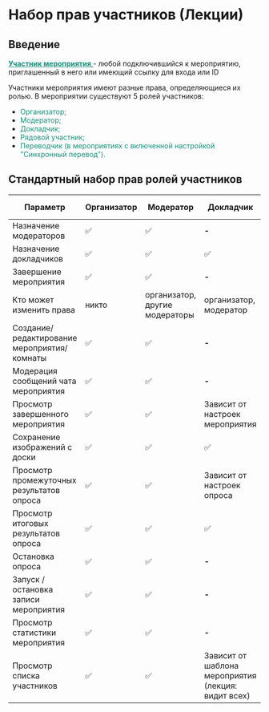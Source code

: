 # Набор прав участников (Лекции)

## Введение

<span style="text-decoration: underline;"><span style="color: rgb(22, 145, 121); text-decoration: underline;">**Участник мероприятия**</span> </span>- любой подключившийся к мероприятию, приглашенный в него или имеющий ссылку для входа или ID

Участники мероприятия имеют разные права, определяющиеся их ролью. В мероприятии существуют 5 ролей участников:

- <span style="color: rgb(22, 145, 121);">Организатор;</span>
- <span style="color: rgb(22, 145, 121);">Модератор;</span>
- <span style="color: rgb(22, 145, 121);">Докладчик;</span>
- <span style="color: rgb(22, 145, 121);">Рядовой участник;</span>
- <span style="color: rgb(22, 145, 121);">Переводчик (в мероприятиях с включенной настройкой "Синхронный перевод").</span>

## Стандартный набор прав ролей участников

| **Параметр**                                 | **Организатор**    | **Модератор**                  | **Докладчик**                                       | **Рядовой участник**                                | **Переводчик**                                      |
| -------------------------------------------- | ------------------ | ------------------------------ | --------------------------------------------------- | --------------------------------------------------- | --------------------------------------------------- |
| Назначение модераторов                       | :white_check_mark: | :white_check_mark:             | **-**                                               | **-**                                               | **-**                                               |
| Назначение докладчиков                       | :white_check_mark: | :white_check_mark:             | :white_check_mark:                                  | **-**                                               | **-**                                               |
| Завершение мероприятия                       | :white_check_mark: | :white_check_mark:             | **-**                                               | **-**                                               | **-**                                               |
| Кто может изменить права                     | никто              | организатор, другие модераторы | организатор, модератор                              | организатор, модератор                              | организатор, модератор                              |
| Создание/ редактирование мероприятия/комнаты | :white_check_mark: | :white_check_mark:             | **-**                                               | **-**                                               | **-**                                               |
| Модерация сообщений чата мероприятия         | :white_check_mark: | :white_check_mark:             | **-**                                               | **-**                                               | **-**                                               |
| Просмотр завершенного мероприятия            | :white_check_mark: | :white_check_mark:             | Зависит от настроек мероприятия                     | Зависит от настроек мероприятия                     | Зависит от настроек мероприятия                     |
| Сохранение изображений с доски               | :white_check_mark: | :white_check_mark:             | :white_check_mark:                                  | :white_check_mark:                                  | :white_check_mark:                                  |
| Просмотр промежуточных результатов опроса    | :white_check_mark: | :white_check_mark:             | Зависит от настроек опроса                          | Зависит от настроек опроса                          | Зависит от настроек опроса                          |
| Просмотр итоговых результатов опроса         | :white_check_mark: | :white_check_mark:             | :white_check_mark:                                  | :white_check_mark:                                  | :white_check_mark:                                  |
| Остановка опроса                             | :white_check_mark: | :white_check_mark:             | **-**                                               | **-**                                               | **-**                                               |
| Запуск / остановка записи мероприятия        | :white_check_mark: | :white_check_mark:             | **-**                                               | **-**                                               | **-**                                               |
| Просмотр статистики мероприятия              | :white_check_mark: | :white_check_mark:             | **-**                                               | **-**                                               | **-**                                               |
| Просмотр списка участников                   | :white_check_mark: | :white_check_mark:             | Зависит от шаблона мероприятия (лекция: видит всех) | Зависит от шаблона мероприятия (лекция: видит всех) | Зависит от шаблона мероприятия (лекция: видит всех) |
